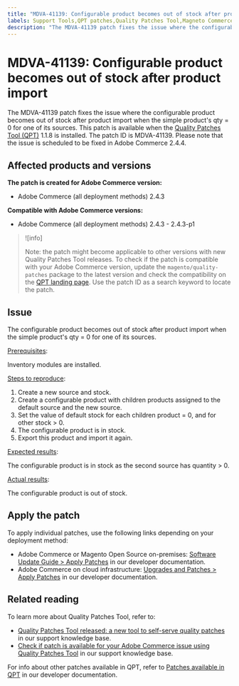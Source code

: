 ```yaml
---
title: "MDVA-41139: Configurable product becomes out of stock after product import"
labels: Support Tools,QPT patches,Quality Patches Tool,Magneto Commerce Cloud,QPT 1.1.8,Adobe Commerce,cloud infrastructure,on-premises,stock status,2.4.3,2.4.3-p1
description: "The MDVA-41139 patch fixes the issue where the configurable product becomes out of stock after product import when the simple product's qty = 0 for one of its sources. This patch is available when the [Quality Patches Tool (QPT)](https://support.magento.com/hc/en-us/articles/360047139492) 1.1.8 is installed. The patch ID is MDVA-41139. Please note that the issue is scheduled to be fixed in Adobe Commerce 2.4.4."
---
```


# MDVA-41139: Configurable product becomes out of stock after product import

The MDVA-41139 patch fixes the issue where the configurable product becomes out of stock after product import when the simple product's qty = 0 for one of its sources. This patch is available when the [Quality Patches Tool (QPT)](https://support.magento.com/hc/en-us/articles/360047139492) 1.1.8 is installed. The patch ID is MDVA-41139. Please note that the issue is scheduled to be fixed in Adobe Commerce 2.4.4.

## Affected products and versions

**The patch is created for Adobe Commerce version:**

* Adobe Commerce (all deployment methods) 2.4.3

**Compatible with Adobe Commerce versions:**

* Adobe Commerce (all deployment methods) 2.4.3 - 2.4.3-p1

>![info]
>
>Note: the patch might become applicable to other versions with new Quality Patches Tool releases. To check if the patch is compatible with your Adobe Commerce version, update the `magento/quality-patches` package to the latest version and check the compatibility on the [QPT landing page](https://devdocs.magento.com/quality-patches/tool.html#patch-grid). Use the patch ID as a search keyword to locate the patch.

## Issue

The configurable product becomes out of stock after product import when the simple product's qty = 0 for one of its sources.

<u>Prerequisites</u>:

Inventory modules are installed.

<u>Steps to reproduce</u>:

1. Create a new source and stock.
1. Create a configurable product with children products assigned to the default source and the new source.
1. Set the value of default stock for each children product = 0, and for other stock > 0.
1. The configurable product is in stock.
1. Export this product and import it again.

<u>Expected results</u>:

The configurable product is in stock as the second source has quantity > 0.

<u>Actual results</u>:

The configurable product is out of stock.

## Apply the patch

To apply individual patches, use the following links depending on your deployment method:

* Adobe Commerce or Magento Open Source on-premises: [Software Update Guide > Apply Patches](https://devdocs.magento.com/guides/v2.4/comp-mgr/patching/mqp.html) in our developer documentation.
* Adobe Commerce on cloud infrastructure: [Upgrades and Patches > Apply Patches](https://devdocs.magento.com/cloud/project/project-patch.html) in our developer documentation.

## Related reading

To learn more about Quality Patches Tool, refer to:

* [Quality Patches Tool released: a new tool to self-serve quality patches](https://support.magento.com/hc/en-us/articles/360047139492) in our support knowledge base.
* [Check if patch is available for your Adobe Commerce issue using Quality Patches Tool](https://support.magento.com/hc/en-us/articles/360047125252) in our support knowledge base.

For info about other patches available in QPT, refer to [Patches available in QPT](https://devdocs.magento.com/quality-patches/tool.html#patch-grid) in our developer documentation.